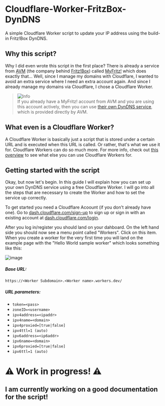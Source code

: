 [AVM]: https://en.avm.de/
[Fritz!Box]: https://en.avm.de/products/fritzbox/
[MyFritz!]: https://en.avm.de/guide/myfritz-secure-access-to-your-data-anytime-anywhere/
[CloudflareWorkers]: https://www.cloudflare.com/learning/serverless/glossary/serverless-and-cloudflare-workers/

# Cloudflare-Worker-FritzBox-DynDNS
A simple Cloudflare Worker script to update your IP address using the build-in Fritz!Box DynDNS.

## Why this script?
Why I did even wrote this script in the first place? There is already a service from [AVM] (the company behind [Fritz!Box]) called [MyFritz!] which does exactly that... Well, since I manage my domains with Cloudflare, I wanted to avoid an extra service where I need an extra account again. And since I already manage my domains via Cloudflare, I chose a Cloudflare Worker.

> <picture>
>   <source media="(prefers-color-scheme: light)" srcset="https://github.com/Mqxx/GitHub-Markdown/blob/main/blockquotes/badge/light-theme/info.svg">
>   <img alt="Info" src="https://github.com/Mqxx/GitHub-Markdown/blob/main/blockquotes/badge/dark-theme/info.svg">
> </picture><br>
> If you already have a MyFritz! account from AVM and you are using this account actively, then you can use <a href="https://en.avm.de/service/knowledge-base/dok/FRITZ-Box-7590/1018_Determining-the-MyFRITZ-address-to-directly-access-FRITZ-Box-and-home-network-from-the-internet/">their own DynDNS service</a>, which is provided directly by AVM. 

## What even is a Cloudflare Worker?
A Cloudflare Worker is basically just a script that is stored under a certain URL and is executed when this URL is called. Or rather, that's what we use it for. Cloudflare Workers can do so much more. For more info, check out [this overview][CloudflareWorkers] to see what else you can use Cloudflare Workers for.

## Getting started with the script
Okay, but now let's begin. In this guide I will explain how you can set up your own DynDNS service using a free Cloudflare Worker. I will go into all the steps that are necessary to create the Worker and how to set the service up correctly.

To get started you need a Cloudflare Acoount (if you don't already have one). Go to [dash.cloudflare.com/sign-up](https://dash.cloudflare.com/sign-up) to sign up or sign in with an existing account at [dash.cloudflare.com/login](https://dash.cloudflare.com/login).

After you log in/register you should land on your dahboard. On the left hand side you should now see a menu point called "Workers". Click on this item. When you create a worker for the very first time you will land on the example page with the "Hello World sample worker" which looks something like this:

![image](https://user-images.githubusercontent.com/62719703/227031152-d47203c4-4011-4057-a4c7-c1887737fc2f.png)


##### Base URL:
`https://<Worker Subdomain>.<Worker name>.workers.dev/`

##### URL parameters:
- `token=<pass>`
- `zoneID=<username>`
- `ipv4address=<ipaddr>`
- `ipv4name=<domain>`
- `ipv4proxied=[true|false]`
- `ipv4ttl=1 (auto)`
- `ipv6address=<ip6addr>`
- `ipv6name=<domain>`
- `ipv6proxied=[true|false]`
- `ipv6ttl=1 (auto)`

# ⚠ Work in progress! ⚠
## I am currently working on a good documentation for the script!
